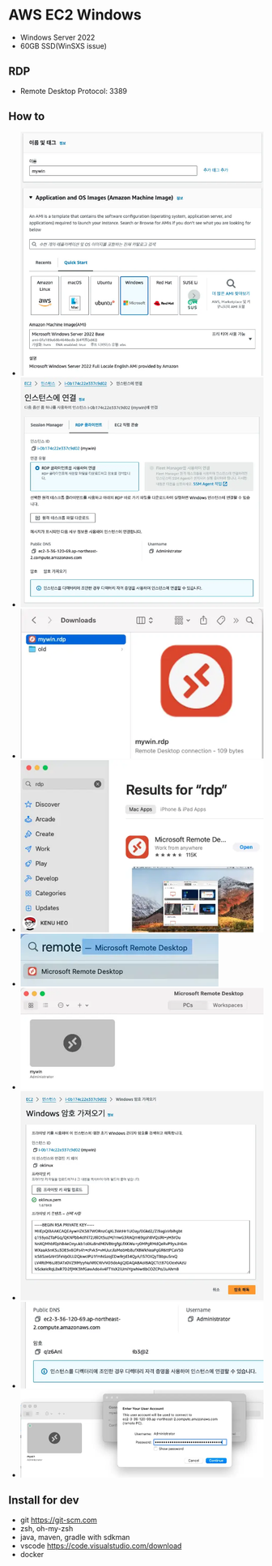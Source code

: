 # AWS EC2 Windows

- Windows Server 2022
- 60GB SSD(WinSXS issue)

## RDP

- Remote Desktop Protocol: 3389

## How to

- <img src="images/ec2win01.webp" alt="ec2win01" class="img">
- <img src="images/ec2win02.webp" alt="ec2win02" class="img">
- <img src="images/ec2win03.webp" alt="ec2win03" class="img">
- <img src="images/ec2win04.webp" alt="ec2win04" class="img">
- <img src="images/ec2win05.webp" alt="ec2win05" class="img">
- <img src="images/ec2win06.webp" alt="ec2win06" class="img">
- <img src="images/ec2win07.webp" alt="ec2win07" class="img">
- <img src="images/ec2win08.webp" alt="ec2win08" class="img">
- <img src="images/ec2win09.webp" alt="ec2win09" class="img">

## Install for dev

- git https://git-scm.com
- zsh, oh-my-zsh
- java, maven, gradle with sdkman
- vscode https://code.visualstudio.com/download
- docker
```

```
